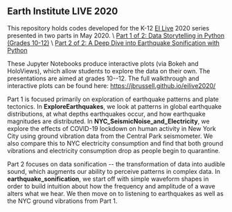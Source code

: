## Earth Institute LIVE 2020
This repository holds codes developed for the K-12 [EI Live](https://www.earth.columbia.edu/videos/channel/k12-education) 2020 series presented in two parts in May 2020. 
\\
[Part 1 of 2: Data Storytelling in Python (Grades 10-12)](https://www.earth.columbia.edu/videos/view/part-1-of-2-data-storytelling-in-python-grades-10-12)
\\
[Part 2 of 2: A Deep Dive into Earthquake Sonification with Python](https://www.earth.columbia.edu/videos/view/part-2-of-2-a-deep-dive-into-earthquake-sonification-with-python-grades-10-12)

These Jupyter Notebooks produce interactive plots (via Bokeh and HoloViews), which allow students to explore the data on their own. The presentations are aimed at grades 10--12. The full walkthrough and interactive plots can be found here: https://jbrussell.github.io/eilive2020/

Part 1 is focused primarily on exploration of earthquake patterns and plate tectonics. In **ExploreEarthquakes**, we look at patterns in global earthquake distributions, at what depths earthquakes occur, and how earthquake magnitudes are distributed. In **NYC_SeismicNoise_and_Electricity**, we explore the effects of COVID-19 lockdown on human activity in New York City using ground vibration data from the Central Park seismometer. We also compare this to NYC electricity consumption and find that both ground vibrations and electricity consumption drop as people begin to quarantine.

Part 2 focuses on data sonification -- the transformation of data into audible sound, which augments our ability to perceive patterns in complex data. In **earthquake_sonification**, we start off with simple waveform shapes in order to build intuition about how the frequency and amplitude of a wave alters what we hear. We then move on to listening to earthquakes as well as the NYC ground vibrations from Part 1.

